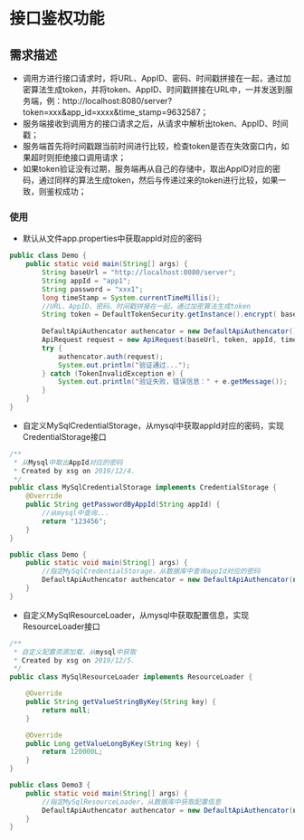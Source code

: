 # 接口鉴权功能

## 需求描述
* 调用方进行接口请求时，将URL、AppID、密码、时间戳拼接在一起，通过加密算法生成token，并将token、AppID、时间戳拼接在URL中，一并发送到服务端，例：http://localhost:8080/server?token=xxx&app_id=xxxx&time_stamp=9632587；
* 服务端接收到调用方的接口请求之后，从请求中解析出token、AppID、时间戳；
* 服务端首先将时间戳跟当前时间进行比较，检查token是否在失效窗口内，如果超时则拒绝接口调用请求；
* 如果token验证没有过期，服务端再从自己的存储中，取出AppID对应的密码，通过同样的算法生成token，然后与传递过来的token进行比较，如果一致，则鉴权成功；

### 使用

* 默认从文件app.properties中获取appId对应的密码

```java
public class Demo {
    public static void main(String[] args) {
        String baseUrl = "http://localhost:8080/server";
        String appId = "app1";
        String password = "xxx1";
        long timeStamp = System.currentTimeMillis();
        //URL、AppID、密码、时间戳拼接在一起，通过加密算法生成token
        String token = DefaultTokenSecurity.getInstance().encrypt( baseUrl + appId + password + timeStamp);
        
        DefaultApiAuthencator authencator = new DefaultApiAuthencator();
        ApiRequest request = new ApiRequest(baseUrl, token, appId, timeStamp);
        try {
            authencator.auth(request);
            System.out.println("验证通过...");
        } catch (TokenInvalidException e) {
            System.out.println("验证失败，错误信息：" + e.getMessage());
        }
    }
}

```

* 自定义MySqlCredentialStorage，从mysql中获取appId对应的密码，实现CredentialStorage接口
```java
/**
 * 从Mysql中取出AppId对应的密码
 * Created by xsg on 2019/12/4.
 */
public class MySqlCredentialStorage implements CredentialStorage {
    @Override
    public String getPasswordByAppId(String appId) {
        //从mysql中查询...
        return "123456";
    }
}

public class Demo {
    public static void main(String[] args) {
        //指定MySqlCredentialStorage，从数据库中查询appId对应的密码
        DefaultApiAuthencator authencator = new DefaultApiAuthencator(new MySqlCredentialStorage());
    }
}

```

* 自定义MySqlResourceLoader，从mysql中获取配置信息，实现ResourceLoader接口
```java
/**
 * 自定义配置资源加载，从mysql中获取
 * Created by xsg on 2019/12/5.
 */
public class MySqlResourceLoader implements ResourceLoader {

    @Override
    public String getValueStringByKey(String key) {
        return null;
    }

    @Override
    public Long getValueLongByKey(String key) {
        return 120000L;
    }
}

public class Demo3 {
    public static void main(String[] args) {
        //指定MySqlResourceLoader，从数据库中获取配置信息
        DefaultApiAuthencator authencator = new DefaultApiAuthencator(new MySqlResourceLoader());
    }
}
```